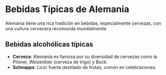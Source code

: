 # Bebidas Típicas de Alemania

Alemania tiene una rica tradición en bebidas, especialmente cervezas, con una cultura cervecera reconocida mundialmente.

## Bebidas alcohólicas típicas

- **Cerveza**: Alemania es famosa por su diversidad de cervezas como la Pilsner, Weizenbier (cerveza de trigo) y Bock.
- **Schnapps**: Licor fuerte destilado de frutas, común en celebraciones.
